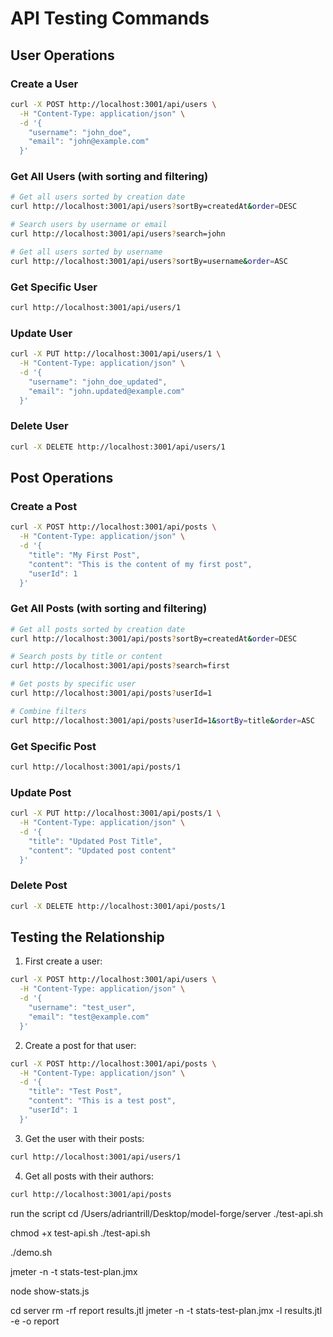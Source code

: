 # API Testing Commands

## User Operations

### Create a User
```bash
curl -X POST http://localhost:3001/api/users \
  -H "Content-Type: application/json" \
  -d '{
    "username": "john_doe",
    "email": "john@example.com"
  }'
```

### Get All Users (with sorting and filtering)
```bash
# Get all users sorted by creation date
curl http://localhost:3001/api/users?sortBy=createdAt&order=DESC

# Search users by username or email
curl http://localhost:3001/api/users?search=john

# Get all users sorted by username
curl http://localhost:3001/api/users?sortBy=username&order=ASC
```

### Get Specific User
```bash
curl http://localhost:3001/api/users/1
```

### Update User
```bash
curl -X PUT http://localhost:3001/api/users/1 \
  -H "Content-Type: application/json" \
  -d '{
    "username": "john_doe_updated",
    "email": "john.updated@example.com"
  }'
```

### Delete User
```bash
curl -X DELETE http://localhost:3001/api/users/1
```

## Post Operations

### Create a Post
```bash
curl -X POST http://localhost:3001/api/posts \
  -H "Content-Type: application/json" \
  -d '{
    "title": "My First Post",
    "content": "This is the content of my first post",
    "userId": 1
  }'
```

### Get All Posts (with sorting and filtering)
```bash
# Get all posts sorted by creation date
curl http://localhost:3001/api/posts?sortBy=createdAt&order=DESC

# Search posts by title or content
curl http://localhost:3001/api/posts?search=first

# Get posts by specific user
curl http://localhost:3001/api/posts?userId=1

# Combine filters
curl http://localhost:3001/api/posts?userId=1&sortBy=title&order=ASC
```

### Get Specific Post
```bash
curl http://localhost:3001/api/posts/1
```

### Update Post
```bash
curl -X PUT http://localhost:3001/api/posts/1 \
  -H "Content-Type: application/json" \
  -d '{
    "title": "Updated Post Title",
    "content": "Updated post content"
  }'
```

### Delete Post
```bash
curl -X DELETE http://localhost:3001/api/posts/1
```

## Testing the Relationship

1. First create a user:
```bash
curl -X POST http://localhost:3001/api/users \
  -H "Content-Type: application/json" \
  -d '{
    "username": "test_user",
    "email": "test@example.com"
  }'
```

2. Create a post for that user:
```bash
curl -X POST http://localhost:3001/api/posts \
  -H "Content-Type: application/json" \
  -d '{
    "title": "Test Post",
    "content": "This is a test post",
    "userId": 1
  }'
```

3. Get the user with their posts:
```bash
curl http://localhost:3001/api/users/1
```

4. Get all posts with their authors:
```bash
curl http://localhost:3001/api/posts
``` 



run the script 
cd /Users/adriantrill/Desktop/model-forge/server
./test-api.sh


chmod +x test-api.sh
./test-api.sh


./demo.sh

jmeter -n -t stats-test-plan.jmx


node show-stats.js

cd server
rm -rf report results.jtl
jmeter -n -t stats-test-plan.jmx -l results.jtl -e -o report